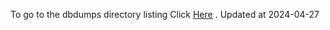 To go to the dbdumps directory listing Click [Here](https://ipfs.io/ipfs/bafkreieyimfn7466epz6mrmowllmesfkpudzm5snixvcep7z3gqq237pbm) . Updated at 2024-04-27
